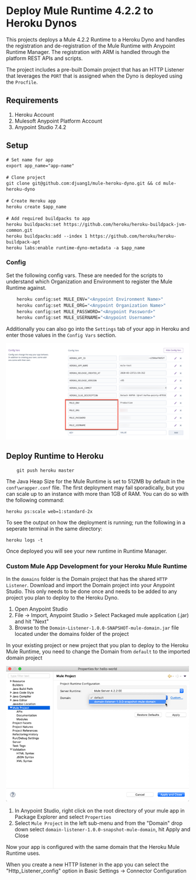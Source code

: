 # Deploy Mule Runtime 4.2.2 to Heroku Dynos

This projects deploys a Mule 4.2.2 Runtime to a Heroku Dyno and handles the registration and de-registration of the Mule Runtime with Anypoint Runtime Manager. The registration with ARM is handled through the platform REST APIs and scripts.

The project includes a pre-built Domain project that has an HTTP Listener that leverages the `PORT` that is assigned when the Dyno is deployed using the `Procfile`. 

## Requirements

1. Heroku Account
1. Mulesoft Anypoint Platform Account
1. Anypoint Studio 7.4.2

## Setup

```
# Set name for app
export app_name="app-name"

# Clone project
git clone git@github.com:djuang1/mule-heroku-dyno.git && cd mule-heroku-dyno

# Create Heroku app
heroku create $app_name

# Add required buildpacks to app
heroku buildpacks:set https://github.com/heroku/heroku-buildpack-jvm-common.git
heroku buildpacks:add --index 1 https://github.com/heroku/heroku-buildpack-apt
heroku labs:enable runtime-dyno-metadata -a $app_name
```

### Config

Set the following config vars. These are needed for the scripts to understand which Organization and Environment to register the Mule Runtime against. 

```bash
    heroku config:set MULE_ENV="<Anypoint Environment Name>"
    heroku config:set MULE_ORG="<Anypoint Organization Name>"
    heroku config:set MULE_PASSWORD="<Anypoint Password>"
    heroku config:set MULE_USERNAME="<Anypoint Username>"
```

Additionally you can also go into the `Settings` tab of your app in Heroku and enter those values in the `Config Vars` section.

<img src="https://github.com/djuang1/djuang1.github.io/blob/master/img/mule-heroku-dyno/config_vars.png?raw=true" width="500px">

## Deploy Runtime to Heroku
```
    git push heroku master
```

The Java Heap Size for the Mule Runtime is set to 512MB by default in the `conf\wrapper.conf` file. The first deployment may fail sporadically, but you can scale up to an instance with more than 1GB of RAM. You can do so with the following command:

```
heroku ps:scale web=1:standard-2x
```

To see the output on how the deployment is running; run the following in a seperate terminal in the same directory:

```
heroku logs -t
```

Once deployed you will see your new runtime in Runtime Manager.

### Custom Mule App Development for your Heroku Mule Runtime

In the `domains` folder is the Domain project that has the shared `HTTP Listener`. Download and import the Domain project into your Anypoint Studio. This only needs to be done once and needs to be added to any project you plan to deploy to the Heroku Dyno.

1. Open Anypoint Studio
1. File -> Import, Anypoint Studio > Select Packaged mule application (.jar) and hit "Next"
1. Browse to the `Domain-Listener-1.0.0-SNAPSHOT-mule-domain.jar` file located under the domains folder of the project

In your existing project or new project that you plan to deploy to the Heroku Mule Runtime, you need to change the Domain from `default` to the imported domain project

<img src="https://github.com/djuang1/djuang1.github.io/blob/master/img/mule-heroku-dyno/project_properties.png?raw=true" width="500px">

1. In Anypoint Studio, right click on the root directory of your mule app in Package Explorer and select `Properties`
1. Select `Mule Project` in the left sub-menu and from the "Domain" drop down select `domain-listener-1.0.0-snapshot-mule-domain`, hit Apply and Close

Now your app is configured with the same domain that the Heroku Mule Runtime uses.

When you create a new HTTP listener in the app you can select the "Http_Listener_config" option in Basic Settings -> Connector Configuration